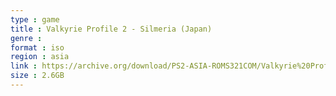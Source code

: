```yaml
---
type : game
title : Valkyrie Profile 2 - Silmeria (Japan)
genre : 
format : iso
region : asia
link : https://archive.org/download/PS2-ASIA-ROMS321COM/Valkyrie%20Profile%202%20-%20Silmeria%20%28Japan%29.7z
size : 2.6GB
---
```


